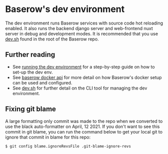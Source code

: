 # Baserow's dev environment

The dev environment runs Baserow services with source code hot reloading enabled. It
also runs the backend django server and web-frontend nuxt server in debug and
development modes. It is recommended that you use [dev.sh](../development/dev_sh.md)
found in the root of the Baserow repo.

## Further reading

- See [running the dev environment](running-the-dev-environment.md) for a
  step-by-step guide on how to set-up the dev env.
- See [baserow docker api](../reference/baserow-docker-api.md) for more detail on how
  Baserow's docker setup can be used and configured.
- See [dev.sh](../development/dev_sh.md) for further detail on the CLI tool for managing
  the dev environment.

## Fixing git blame

A large formatting only commit was made to the repo when we converted to use the black
auto-formatter on April, 12 2021. If you don't want to see this commit in git blame, you
can run the command below to get your local git to ignore that commit in blame for this
repo:

```bash
$ git config blame.ignoreRevsFile .git-blame-ignore-revs
```
